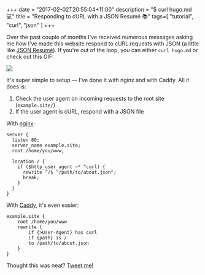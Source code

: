 +++
date = "2017-02-02T20:55:04+11:00"
description = "$ curl hugo.md 💻"
title = "Responding to cURL with a JSON Resumé 📚"
tags=[ "tutorial", "curl", "json" ]
+++

Over the past couple of months I've received numerous messages asking me how I've made this website respond to cURL requests with JSON (a little like [JSON Resumé](https://jsonresume.org)).  If you're out of the loop, you can either `curl hugo.md` or check out this GIF:

![](screen-capture.gif)

It's super simple to setup — I've done it with nginx and with Caddy. All it does is:  
1. Check the user agent on incoming requests to the root site (`example.site/`)
2. If the user agent is cURL, respond with a JSON file

With [nginx](https://www.nginx.com):

```nginx
server {
  listen 80;
  server_name example.site;
  root /home/you/www;

  location / {
    if ($http_user_agent ~* ^curl) {
      rewrite ^/$ "/path/to/about.json";
      break;
    }
  }
}
```

With [Caddy](https://caddyserver.com), it's even easier:

```
example.site {
    root /home/you/www
    rewrite {
        if {>User-Agent} has curl
        if {path} is /
        to /path/to/about.json
    }
}
```

Thought this was neat? [Tweet me!](https://twitter.com/hugojmd)
